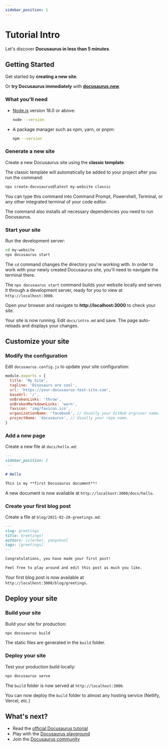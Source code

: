 ```yaml
---
sidebar_position: 1
---
```


# Tutorial Intro

Let's discover **Docusaurus in less than 5 minutes**.

## Getting Started

Get started by **creating a new site**.

Or **try Docusaurus immediately** with **[docusaurus.new](https://docusaurus.new)**.

### What you'll need

- [Node.js](https://nodejs.org/en/download/) version 18.0 or above:
  ```bash
  node --version
  ```
- A package manager such as npm, yarn, or pnpm:
  ```bash
  npm --version
  ```

### Generate a new site

Create a new Docusaurus site using the **classic template**.

The classic template will automatically be added to your project after you run the command:

```bash
npx create-docusaurus@latest my-website classic
```

You can type this command into Command Prompt, Powershell, Terminal, or any other integrated terminal of your code editor.

The command also installs all necessary dependencies you need to run Docusaurus.

### Start your site

Run the development server:

```bash
cd my-website
npx docusaurus start
```

The `cd` command changes the directory you're working with. In order to work with your newly created Docusaurus site, you'll need to navigate the terminal there.

The `npx docusaurus start` command builds your website locally and serves it through a development server, ready for you to view at `http://localhost:3000`.

Open your browser and navigate to **http://localhost:3000** to check your site.

Your site is now running. Edit `docs/intro.md` and save. The page auto-reloads and displays your changes.

## Customize your site

### Modify the configuration

Edit `docusaurus.config.js` to update your site configuration:

```js title="docusaurus.config.js"
module.exports = {
  title: 'My Site',
  tagline: 'Dinosaurs are cool',
  url: 'https://your-docusaurus-test-site.com',
  baseUrl: '/',
  onBrokenLinks: 'throw',
  onBrokenMarkdownLinks: 'warn',
  favicon: 'img/favicon.ico',
  organizationName: 'facebook', // Usually your GitHub org/user name.
  projectName: 'docusaurus', // Usually your repo name.
}
```

### Add a new page

Create a new file at `docs/hello.md`:

```md title="docs/hello.md"
---
sidebar_position: 2
---

# Hello

This is my **first Docusaurus document**!
```

A new document is now available at `http://localhost:3000/docs/hello`.

### Create your first blog post

Create a file at `blog/2021-02-28-greetings.md`:

```md title="blog/2021-02-28-greetings.md"
---
slug: greetings
title: Greetings!
authors: [slorber, yangshun]
tags: [greetings]
---

Congratulations, you have made your first post!

Feel free to play around and edit this post as much you like.
```

Your first blog post is now available at `http://localhost:3000/blog/greetings`.

## Deploy your site

### Build your site

Build your site for production:

```bash
npx docusaurus build
```

The static files are generated in the `build` folder.

### Deploy your site

Test your production build locally:

```bash
npx docusaurus serve
```

The `build` folder is now served at `http://localhost:3000`.

You can now deploy the `build` folder to almost any hosting service (Netlify, Vercel, etc.)

## What's next?

- Read the [official Docusaurus tutorial](https://docusaurus.io/docs/category/tutorials---basics/)
- Play with the [Docusaurus playground](https://docusaurus.io/playground)
- Join the [Docusaurus community](https://docusaurus.io/community/support) 
